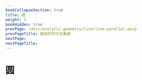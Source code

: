 ```yaml
---
bookCollapseSection: true
title: 圆
weight: 2
bookHidden: true
prevPage: /docs/analytic-geometry/line/line-parallel-perp
prevPageTitle: 直线的平行与垂直
nextPage: 
nextPageTitle: 
---
```


# 圆

